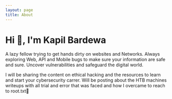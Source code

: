 ```yaml
---
layout: page
title: About
---
```


# Hi 👋, I'm Kapil Bardewa

A lazy fellow trying to get hands dirty on websites and Networks. Always exploring Web, API and Mobile bugs 
to make sure your information are safe and sure. Uncover vulnerabilities and safeguard the digital world.

I will be sharing the content on ethical hacking and the resources to learn and start your cybersecurity carrer.
Will be posting about the HTB machines writeups with all trial and error that was faced
and how I overcame to reach to root.txt🤪
